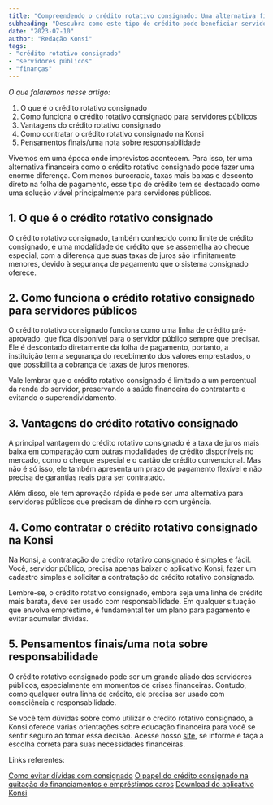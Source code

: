 ```yaml
---
title: "Compreendendo o crédito rotativo consignado: Uma alternativa financeira para servidores públicos"
subheading: "Descubra como este tipo de crédito pode beneficiar servidores públicos em situações de aperto financeiro"
date: "2023-07-10"
author: "Redação Konsi"
tags:
- "crédito rotativo consignado"
- "servidores públicos"
- "finanças"
---
```


_O que falaremos nesse artigo:_ 

1. O que é o crédito rotativo consignado
2. Como funciona o crédito rotativo consignado para servidores públicos
3. Vantagens do crédito rotativo consignado
4. Como contratar o crédito rotativo consignado na Konsi
5. Pensamentos finais/uma nota sobre responsabilidade

Vivemos em uma época onde imprevistos acontecem. Para isso, ter uma alternativa financeira como o crédito rotativo consignado pode fazer uma enorme diferença. Com menos burocracia, taxas mais baixas e desconto direto na folha de pagamento, esse tipo de crédito tem se destacado como uma solução viável principalmente para servidores públicos.

## 1. O que é o crédito rotativo consignado

O crédito rotativo consignado, também conhecido como limite de crédito consignado, é uma modalidade de crédito que se assemelha ao cheque especial, com a diferença que suas taxas de juros são infinitamente menores, devido à segurança de pagamento que o sistema consignado oferece.

## 2. Como funciona o crédito rotativo consignado para servidores públicos

O crédito rotativo consignado funciona como uma linha de crédito pré-aprovado, que fica disponível para o servidor público sempre que precisar. Ele é descontado diretamente da folha de pagamento, portanto, a instituição tem a segurança do recebimento dos valores emprestados, o que possibilita a cobrança de taxas de juros menores.

Vale lembrar que o crédito rotativo consignado é limitado a um percentual da renda do servidor, preservando a saúde financeira do contratante e evitando o superendividamento.

## 3. Vantagens do crédito rotativo consignado

A principal vantagem do crédito rotativo consignado é a taxa de juros mais baixa em comparação com outras modalidades de crédito disponíveis no mercado, como o cheque especial e o cartão de crédito convencional. Mas não é só isso, ele também apresenta um prazo de pagamento flexível e não precisa de garantias reais para ser contratado.

Além disso, ele tem aprovação rápida e pode ser uma alternativa para servidores públicos que precisam de dinheiro com urgência.

## 4. Como contratar o crédito rotativo consignado na Konsi

Na Konsi, a contratação do crédito rotativo consignado é simples e fácil. Você, servidor público, precisa apenas baixar o aplicativo Konsi, fazer um cadastro simples e solicitar a contratação do crédito rotativo consignado.

Lembre-se, o crédito rotativo consignado, embora seja uma linha de crédito mais barata, deve ser usado com responsabilidade. Em qualquer situação que envolva empréstimo, é fundamental ter um plano para pagamento e evitar acumular dívidas.

## 5. Pensamentos finais/uma nota sobre responsabilidade

O crédito rotativo consignado pode ser um grande aliado dos servidores públicos, especialmente em momentos de crises financeiras. Contudo, como qualquer outra linha de crédito, ele precisa ser usado com consciência e responsabilidade.

Se você tem dúvidas sobre como utilizar o crédito rotativo consignado, a Konsi oferece várias orientações sobre educação financeira para você se sentir seguro ao tomar essa decisão. Acesse nosso [site](https://www.konsi.com.br/postagens), se informe e faça a escolha correta para suas necessidades financeiras.

Links referentes:

[Como evitar dívidas com consignado](https://www.konsi.com.br/postagens/como-evitar-dividas-com-consignado)
[O papel do crédito consignado na quitação de financiamentos e empréstimos caros](https://www.konsi.com.br/postagens/o-papel-do-credito-consignado-na-quitacao-de-financiamentos-e-emprestimos-caros)
[Download do aplicativo Konsi](https://play.google.com/store/apps/details?id=br.com.Konsi)